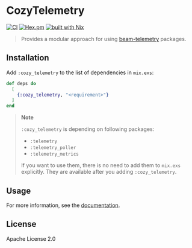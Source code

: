 # CozyTelemetry

[![CI](https://github.com/cozy-elixir/cozy_telemetry/actions/workflows/ci.yml/badge.svg)](https://github.com/cozy-elixir/cozy_telemetry/actions/workflows/ci.yml)
[![Hex.pm](https://img.shields.io/hexpm/v/cozy_telemetry.svg)](https://hex.pm/packages/cozy_telemetry)
[![built with Nix](https://img.shields.io/badge/built%20with%20Nix-5277C3?logo=nixos&logoColor=white)](https://builtwithnix.org)

> Provides a modular approach for using [beam-telemetry](https://github.com/beam-telemetry) packages.

## Installation

Add `:cozy_telemetry` to the list of dependencies in `mix.exs`:

```elixir
def deps do
  [
    {:cozy_telemetry, "<requirement>"}
  ]
end
```

> **Note**
>
> `:cozy_telemetry` is depending on following packages:
>
> - `:telemetry`
> - `:telemetry_poller`
> - `:telemetry_metrics`
>
> If you want to use them, there is no need to add them to `mix.exs` explicitly. They are available after you adding `:cozy_telemetry`.

## Usage

For more information, see the [documentation](https://hexdocs.pm/cozy_telemetry/CozyTelemetry.html).

## License

Apache License 2.0
